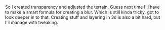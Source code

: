So I created transparency and adjusted the terrain. 
Guess next time I'll have to make a smart formula for creating a blur. 
Which is still kinda tricky, got to look deeper in to that. 
Creating stuff and layering in 3d is also a bit hard, but I'll manage with tweaking. 

